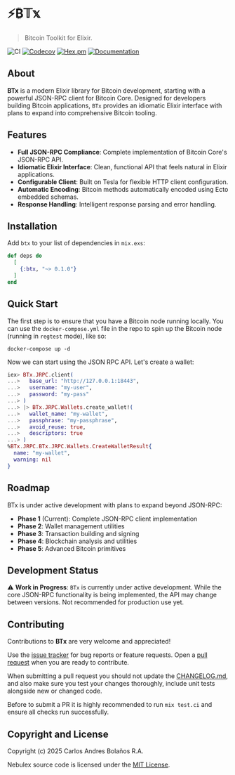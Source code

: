 # ⚡₿𝕋𝕩
> Bitcoin Toolkit for Elixir.

![CI](http://github.com/cabol/btx/workflows/CI/badge.svg)
[![Codecov](http://codecov.io/gh/cabol/btx/graph/badge.svg)](http://codecov.io/gh/cabol/btx/graph/badge.svg)
[![Hex.pm](http://img.shields.io/hexpm/v/btx.svg)](http://hex.pm/packages/btx)
[![Documentation](http://img.shields.io/badge/Documentation-ff69b4)](http://hexdocs.pm/btx)

## About

**BTx** is a modern Elixir library for Bitcoin development, starting with a
powerful JSON-RPC client for Bitcoin Core. Designed for developers building
Bitcoin applications, `BTx` provides an idiomatic Elixir interface with plans
to expand into comprehensive Bitcoin tooling.

## Features

- **Full JSON-RPC Compliance**: Complete implementation of Bitcoin Core's
  JSON-RPC API.
- **Idiomatic Elixir Interface**: Clean, functional API that feels natural
  in Elixir applications.
- **Configurable Client**: Built on Tesla for flexible HTTP client
  configuration.
- **Automatic Encoding**: Bitcoin methods automatically encoded using Ecto
  embedded schemas.
- **Response Handling**: Intelligent response parsing and error handling.

## Installation

Add `btx` to your list of dependencies in `mix.exs`:

```elixir
def deps do
  [
    {:btx, "~> 0.1.0"}
  ]
end
```

## Quick Start

The first step is to ensure that you have a Bitcoin node running locally.
You can use the `docker-compose.yml` file in the repo to spin up the Bitcoin
node (running in `regtest` mode), like so:

```shell
docker-compose up -d
```

Now we can start using the JSON RPC API. Let's create a wallet:

```elixir
iex> BTx.JRPC.client(
...>   base_url: "http://127.0.0.1:18443",
...>   username: "my-user",
...>   password: "my-pass"
...> )
...> |> BTx.JRPC.Wallets.create_wallet!(
...>   wallet_name: "my-wallet",
...>   passphrase: "my-passphrase",
...>   avoid_reuse: true,
...>   descriptors: true
...> )
%BTx.JRPC.BTx.JRPC.Wallets.CreateWalletResult{
  name: "my-wallet",
  warning: nil
}
```

## Roadmap

BTx is under active development with plans to expand beyond JSON-RPC:

- **Phase 1** (Current): Complete JSON-RPC client implementation
- **Phase 2**: Wallet management utilities
- **Phase 3**: Transaction building and signing
- **Phase 4**: Blockchain analysis and utilities
- **Phase 5**: Advanced Bitcoin primitives

## Development Status

⚠️ **Work in Progress**: `BTx` is currently under active development. While the
core JSON-RPC functionality is being implemented, the API may change between
versions. Not recommended for production use yet.

## Contributing

Contributions to **BTx** are very welcome and appreciated!

Use the [issue tracker](https://github.com/cabol/btx/issues)
for bug reports or feature requests. Open a
[pull request](https://github.com/cabol/btx/pulls)
when you are ready to contribute.

When submitting a pull request you should not update the
[CHANGELOG.md](CHANGELOG.md), and also make sure you test your changes
thoroughly, include unit tests alongside new or changed code.

Before to submit a PR it is highly recommended to run `mix test.ci` and ensure
all checks run successfully.

## Copyright and License

Copyright (c) 2025 Carlos Andres Bolaños R.A.

Nebulex source code is licensed under the [MIT License](LICENSE).
